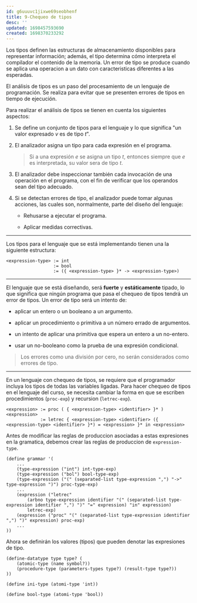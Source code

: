 ```yaml
---
id: g6uuuvc1jixwe69seobhenf
title: 9-Chequeo de tipos
desc: ''
updated: 1698457593690
created: 1698370233292
---
```


Los tipos definen las estructuras de almacenamiento disponibles para representar información; además, el tipo determina cómo interpreta el compilador el contenido de la memoria. Un error de tipo se produce cuando se aplica una operacion a un dato con caracteristicas diferentes a las esperadas.

El análisis de tipos es un paso del procesamiento de un lenguaje de programación. Se realiza para evitar que se presenten errores de tipos en tiempo de ejecución.

Para realizar el análisis de tipos se tienen en cuenta los siguientes aspectos:

1. Se define un conjunto de tipos para el lenguaje y lo que significa "un valor expresado $v$ es de tipo $t$".

2. El analizador asigna un tipo para cada expresión en el programa.

	> Si a una expresión $e$ se asigna un tipo $t$, entonces siempre que $e$ es interpretada, su valor sera de tipo $t$.

3. El analizador debe inspeccionar también cada invocación de una operación en el programa, con el fin de verificar que los operandos sean del tipo adecuado.

4. Si se detectan errores de tipo, el analizador puede tomar algunas acciones, las cuales son, normalmente, parte del diseño del lenguaje:

	- Rehusarse a ejecutar el programa.

	- Aplicar medidas correctivas.

---

Los tipos para el lenguaje que se está implementando tienen una la siguiente estructura:

```
<expression-type> := int
                  := bool
				  := ({ <expression-type> }* -> <expression-type>)
```

---

El lenguaje que se está diseñando, será **fuerte** y **estáticamente** tipado, lo que significa que ningún programa que pasa el chequeo de tipos tendrá un error de tipos. Un error de tipo será un intento de:

- aplicar un entero o un booleano a un argumento.

- aplicar un procedimiento o primitiva a un número errado de argumentos.

- un intento de aplicar una primitiva que espera un entero a un no-entero.

- usar un no-booleano como la prueba de una expresión condicional.

> Los errores como una división por cero, no serán considerados como errores de tipo.

---

En un lenguaje con chequeo de tipos, se requiere que el programador incluya los tipos de todas las variables ligadas. Para hacer chequeo de tipos en el lenguaje del curso, se necesita cambiar la forma en que se escriben procedimientos (`proc-exp`) y recursion (`letrec-exp`).

```
<expression> := proc ( { <expression-type> <identifier> }* ) <expression>
             := letrec { <expression-type> <identifier> ({ <expression-type> <identifier> }*) = <expression> }* in <expression>
```

Antes de modificar las reglas de produccion asociadas a estas expresiones en la gramatica, debemos crear las reglas de produccion de `expression-type`.

```RKT
(define grammar '(
	...
	(type-expression ("int") int-type-exp)
	(type-expression ("bol") bool-type-exp)
	(type-expression ("(" (separated-list type-expression ",") "->" type-expression ")") proc-type-exp)
	...
	(expression ("letrec"
		(arbno type-expression identifier "(" (separated-list type-expression identifier ",") ")" "=" expression) "in" expression)
		letrec-exp)
	(expression ("proc" "(" (separated-list type-expression identifier ",") ")" expression) proc-exp)
	...
))
```

Ahora se definirán los valores (tipos) que pueden denotar las expresiones de tipo.

```RKT
(define-datatype type type? (
	(atomic-type (name symbol?))
	(procedure-type (parameters-types type?) (result-type type?))
))

(define ini-type (atomi-type 'int))

(define bool-type (atomi-type 'bool))
```
